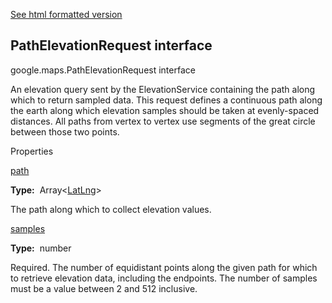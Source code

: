 [See html formatted version](https://huasofoundries.github.io/google-maps-documentation/PathElevationRequest.html)


PathElevationRequest interface
------------------------------

google.maps.PathElevationRequest interface

An elevation query sent by the ElevationService containing the path along which to return sampled data. This request defines a continuous path along the earth along which elevation samples should be taken at evenly-spaced distances. All paths from vertex to vertex use segments of the great circle between those two points.

Properties

[path](#PathElevationRequest.path)

**Type:**  Array<[LatLng](LatLng.md)\>

The path along which to collect elevation values.

[samples](#PathElevationRequest.samples)

**Type:**  number

Required. The number of equidistant points along the given path for which to retrieve elevation data, including the endpoints. The number of samples must be a value between 2 and 512 inclusive.